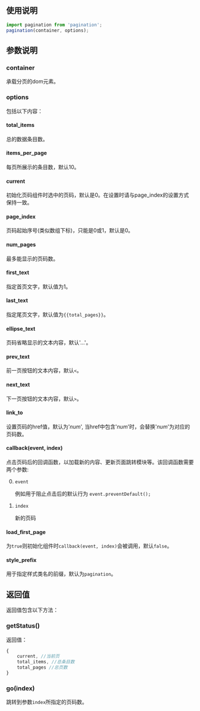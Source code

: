 ## 使用说明

```js
import pagination from 'pagination'; 
pagination(container, options);
```

## 参数说明

### container

承载分页的dom元素。

### options

包括以下内容：

#### total_items

总的数据条目数。

#### items_per_page

每页所展示的条目数，默认10。

#### current

初始化页码组件时选中的页码，默认是0。在设置时请与page_index的设置方式保持一致。

#### page_index

页码起始序号(类似数组下标)，只能是0或1，默认是0。

#### num_pages

最多能显示的页码数。

#### first_text

指定首页文字，默认值为1。

#### last_text

指定尾页文字，默认值为`{{total_pages}}`。

#### ellipse_text

页码省略显示的文本内容，默认'...'。

#### prev_text

前一页按钮的文本内容，默认`<`。

#### next_text

下一页按钮的文本内容，默认`>`。

#### link_to

设置页码的href值，默认为'_num_', 当href中包含'_num_'时，会替换'_num_'为对应的页码数。

#### callback(event, index)

点击页码后的回调函数，以加载新的内容、更新页面跳转模块等。该回调函数需要两个参数:

0. `event`
    
    例如用于阻止点击后的默认行为 `event.preventDefault();`

0. `index`

    新的页码

#### load_first_page

为`true`则初始化组件时`callback(event, index)`会被调用，默认`false`。

#### style_prefix

用于指定样式类名的前缀，默认为`pagination`。

## 返回值

返回值包含以下方法：

### getStatus()

返回值：

```js
{
    current, //当前页
    total_items, //总条目数
    total_pages //总页数
}
```

### go(index)

跳转到参数`index`所指定的页码数。
